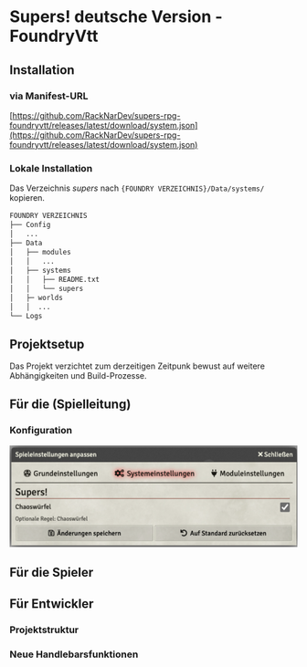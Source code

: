# Supers! deutsche Version - FoundryVtt

## Installation

### via Manifest-URL

[https://github.com/RackNarDev/supers-rpg-foundryvtt/releases/latest/download/system.json](https://github.com/RackNarDev/supers-rpg-foundryvtt/releases/latest/download/system.json)

### Lokale Installation

Das Verzeichnis _supers_ nach ```{FOUNDRY VERZEICHNIS}/Data/systems/``` kopieren.

```
FOUNDRY VERZEICHNIS
├── Config
│   ...
├── Data
│   ├── modules
│   │   ...
│   ├── systems
│   │   ├── README.txt
│   │   └── supers 
│   ├─ worlds
│   │  ...
└── Logs

```

## Projektsetup

Das Projekt verzichtet zum derzeitigen Zeitpunk bewust auf weitere Abhängigkeiten und Build-Prozesse.

## Für die (Spielleitung)

### Konfiguration

![](./documentation/img/supes_foundry_settings.png)

##     

## Für die Spieler

## Für Entwickler

### Projektstruktur

### Neue Handlebarsfunktionen


